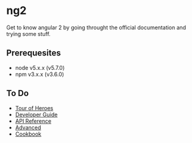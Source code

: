 # ng2
Get to know angular 2 by going throught the official documentation and trying some stuff.

## Prerequesites
* node v5.x.x (v5.7.0)
* npm v3.x.x (v3.6.0)

## To Do
* [Tour of Heroes](https://angular.io/docs/ts/latest/tutorial/)
* [Developer Guide](https://angular.io/docs/ts/latest/guide/)
* [API Reference](https://angular.io/docs/ts/latest/api/)
* [Advanced](https://angular.io/docs/ts/latest/guide/ngmodule.html)
* [Cookbook](https://angular.io/docs/ts/latest/cookbook/)
